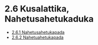 

# 2.6 Kusalattika, Nahetusahetukaduka

* [2.6.1 Nahetusahetukapada](2.6/2.6.1.md)
* [2.6.2 Nahetuahetukapada](2.6/2.6.2.md)



